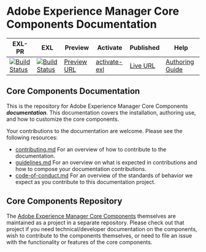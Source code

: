 # Adobe Experience Manager Core Components Documentation

| EXL-PR | EXL | Preview | Activate | Published | Help |
|--- |--- |--- |--- |--- |--- |
| [![Build Status](https://docs.ci.corp.adobe.com/view/exl-pr/job/experience-manager-core-components.en_pr-exl/badge/icon)](https://docs.ci.corp.adobe.com/view/exl-pr/job/experience-manager-core-components.en_pr-exl/lastBuild/) | [![Build Status](https://docs.ci.corp.adobe.com/view/exl-pr/job/experience-manager-core-components.en_exl/lastBuild/badge/icon)](https://docs.ci.corp.adobe.com/view/exl-pr/job/experience-manager-core-components.en_exl/lastBuild/lastBuild) | [Preview URL](https://experienceleague.corp.adobe.com/docs/experience-manager-core-components/using/introduction.html?lang=en) | [activate-exl](https://docs.ci.corp.adobe.com/job/activate-exl/build/)| [Live URL](https://experienceleague.adobe.com/docs/experience-manager-core-components/using/introduction.html?lang=en) | [Authoring Guide](https://experienceleague.adobe.com/docs/authoring-guide-exl/using/home.html?lang=en) |

## Core Components Documentation

This is the repository for Adobe Experience Manager Core Components ***documentation***. This documentation covers the installation, authoring use, and how to customize the core components.

Your contributions to the documentation are welcome. Please see the following resources:

* [contributing.md](contributing.md) For an overview of how to contribute to the documentation.
* [guidelines.md](guidelines.md) For an overview on what is expected in contributions and how to compose your documentation contributions.
* [code-of-conduct.md](code-of-conduct.md) For an overview of the standards of behavior we expect as you contribute to this documentation project.

## Core Components Repository

The [Adobe Experience Manager Core Components](https://github.com/adobe/aem-core-wcm-components) themselves are maintained as a project in a separate repository. Please check out that project if you need technical/developer documentation on the components, wish to contribute to the components themselves, or need to file an issue with the functionality or features of the core components.
